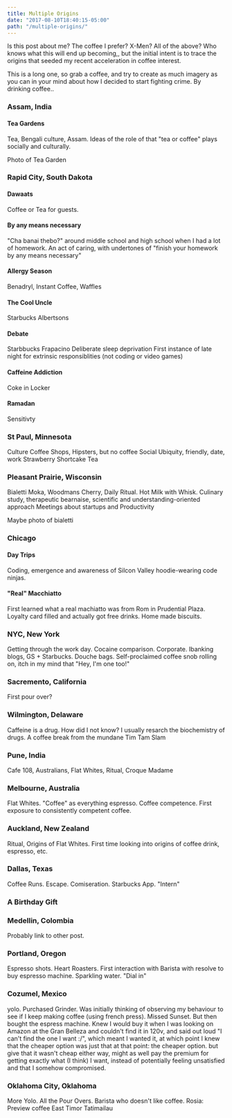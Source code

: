 ```yaml
---
title: Multiple Origins
date: "2017-08-10T18:40:15-05:00"
path: "/multiple-origins/"
---
```


Is this post about me? The coffee I prefer? X-Men? All of the above? Who
knows what this will end up becoming,, but the initial intent is to
trace the origins that seeded my recent acceleration in coffee interest.

This is a long one, so grab a coffee, and try to create as much imagery
as you can in your mind about how I decided to start fighting crime. By
drinking coffee..

### Assam, India
#### Tea Gardens
Tea, Bengali culture, Assam.
Ideas of the role of that "tea or coffee" plays socially and culturally.

Photo of Tea Garden


### Rapid City, South Dakota
#### Dawaats
Coffee or Tea for guests.

#### By any means necessary
"Cha banai thebo?" around middle school and high school when I had a lot
of homework. An act of caring, with undertones of "finish your homework
by any means necessary"

#### Allergy Season
Benadryl, Instant Coffee, Waffles

#### The Cool Uncle
Starbucks
Albertsons

#### Debate
Starbbucks Frapacino
Deliberate sleep deprivation
First instance of late night for extrinsic responsiblities (not coding
or video games)


#### Caffeine Addiction
Coke in Locker

#### Ramadan
Sensitivty

### St Paul, Minnesota
Culture
Coffee Shops, Hipsters, but no coffee
Social Ubiquity, friendly, date, work
Strawberry Shortcake Tea

### Pleasant Prairie, Wisconsin
Bialetti Moka, Woodmans Cherry, Daily Ritual. Hot Milk with Whisk.
Culinary study, therapeutic bearnaise, scientific and
understanding-oriented approach
Meetings about startups and Productivity

Maybe photo of bialetti

### Chicago

#### Day Trips
Coding, emergence and awareness of Silcon Valley hoodie-wearing code
ninjas.

#### "Real" Macchiatto
First learned what a real machiatto was from Rom in Prudential Plaza.
Loyalty card filled and actually got free drinks. Home made biscuits.

### NYC, New York
Getting through the work day. Cocaine comparison.
Corporate. Ibanking blogs, GS + Starbucks. Douche bags.
Self-proclaimed coffee snob rolling on, itch in my mind that "Hey, I'm
one too!"

### Sacremento, California
First pour over?

### Wilmington, Delaware
Caffeine is a drug. How did I not know? I usually resarch the
biochemistry of drugs. 
A coffee break from the mundane
Tim Tam Slam

### Pune, India
Cafe 108, Australians, Flat Whites, Ritual, Croque Madame

### Melbourne, Australia
Flat Whites. "Coffee" as everything espresso. Coffee competence. First
exposure to consistently competent coffee.

### Auckland, New Zealand
Ritual, Origins of Flat Whites. First time looking into origins of
coffee drink, espresso, etc.

### Dallas, Texas
Coffee Runs. Escape. Comiseration. Starbucks App. "Intern"

### A Birthday Gift

### Medellin, Colombia
Probably link to other post.

### Portland, Oregon
Espresso shots. Heart Roasters. First interaction with Barista with
resolve to buy espresso machine. Sparkling water. "Dial in"

### Cozumel, Mexico
yolo. Purchased Grinder. Was initially thinking of observing my
behaviour to see if I keep making coffee (using french press). Missed
Sunset. But then bought the espress machine. Knew I would buy it when I
was looking on Amazon at the Gran Belleza and couldn't find it in 120v,
and said out loud "I can't find the one I want :/", which meant I wanted
it, at which point I knew that the cheaper option was just that at that
point: the cheaper option. but give that it wasn't cheap either way,
might as well pay the premium for getting exactly what (I think) I want,
instead of potentially feeling unsatisfied and that I somehow
compromised.

### Oklahoma City, Oklahoma
More Yolo. All the Pour Overs. Barista who doesn't like coffee. Rosia:
Preview coffee East Timor Tatimailau
